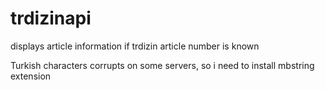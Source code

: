 # trdizinapi
displays article information if trdizin article number is known

 Turkish characters corrupts on some servers, so i need to install mbstring extension
